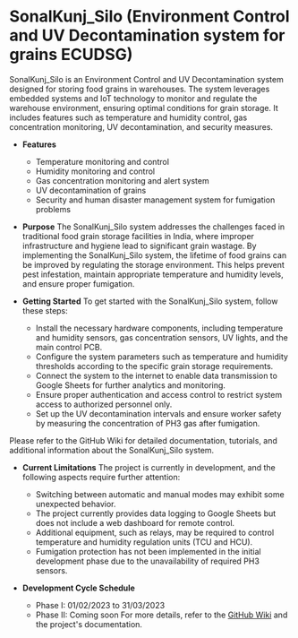 # SonalKunj_Silo (Environment Control and UV Decontamination system for grains ECUDSG)

SonalKunj_Silo is an Environment Control and UV Decontamination system designed for storing food grains in warehouses. The system leverages embedded systems and IoT technology to monitor and regulate the warehouse environment, ensuring optimal conditions for grain storage. It includes features such as temperature and humidity control, gas concentration monitoring, UV decontamination, and security measures.

- **Features**
  - Temperature monitoring and control
  - Humidity monitoring and control
  - Gas concentration monitoring and alert system
  - UV decontamination of grains
  - Security and human disaster management system for fumigation problems
- **Purpose**
The SonalKunj_Silo system addresses the challenges faced in traditional food grain storage facilities in India, where improper infrastructure and hygiene lead to significant grain wastage. By implementing the SonalKunj_Silo system, the lifetime of food grains can be improved by regulating the storage environment. This helps prevent pest infestation, maintain appropriate temperature and humidity levels, and ensure proper fumigation.

- **Getting Started**
To get started with the SonalKunj_Silo system, follow these steps:

  - Install the necessary hardware components, including temperature and humidity sensors, gas concentration sensors, UV lights, and the main control PCB.
  - Configure the system parameters such as temperature and humidity thresholds according to the specific grain storage requirements.
  - Connect the system to the internet to enable data transmission to Google Sheets for further analytics and monitoring.
  - Ensure proper authentication and access control to restrict system access to authorized personnel only.
  - Set up the UV decontamination intervals and ensure worker safety by measuring the concentration of PH3 gas after fumigation.

Please refer to the GitHub Wiki for detailed documentation, tutorials, and additional information about the SonalKunj_Silo system.

- **Current Limitations**
The project is currently in development, and the following aspects require further attention:

  - Switching between automatic and manual modes may exhibit some unexpected behavior.
  - The project currently provides data logging to Google Sheets but does not include a web dashboard for remote control.
  - Additional equipment, such as relays, may be required to control temperature and humidity regulation units (TCU and HCU).
  - Fumigation protection has not been implemented in the initial development phase due to the unavailability of required PH3 sensors.

 - **Development Cycle Schedule**
   - Phase I: 01/02/2023 to 31/03/2023
   - Phase II: Coming soon
For more details, refer to the [GitHub Wiki](https://github.com/TusharGuptaECC/SonalKunj_Silo-Environment-Control-and-UV-Decontamination-system-for-grains/wiki) and the project's documentation.
